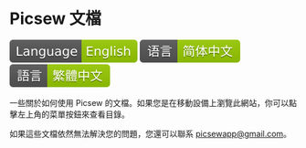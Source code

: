# Picsew 文檔

[![](../assets/badge-en.svg)](../en/) [![](../assets/badge-zh-hans.svg)](../zh-hans/) [![](../assets/badge-zh-hant.svg)](../zh-hant/)

一些關於如何使用 Picsew 的文檔。如果您是在移動設備上瀏覽此網站，你可以點擊左上角的菜單按鈕來查看目錄。

如果這些文檔依然無法解決您的問題，您還可以聯系 [picsewapp@gmail.com](mailto:picsewapp@gmail.com)。
